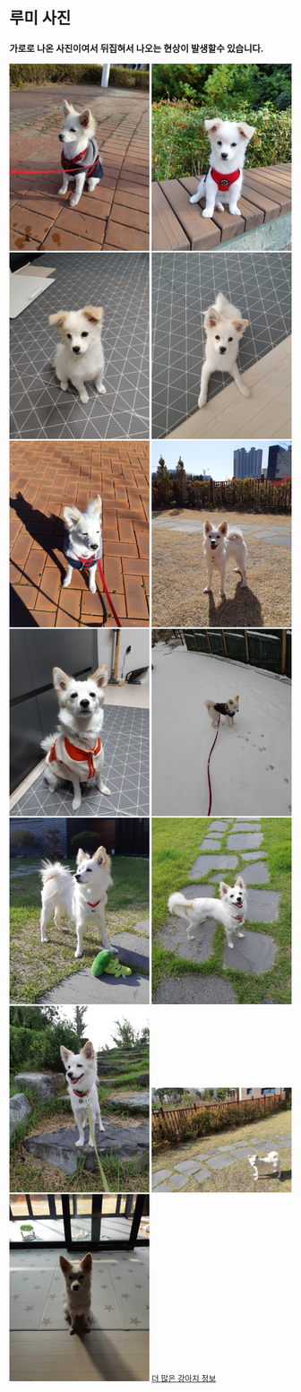 ﻿<meta charset="utf-8"><h1>루미 사진</h1> <h3>가로로 나온 사진이여서 뒤집혀서 나오는 현상이 발생할수 있습니다.</h3>
<img src="rumi1.jpg" width="250">
<img src="rumi2.jpg" width="250">
<img src="rumi3.jpg" width="250">
<img src="rumi4.jpg" width="250">
<img src="rumi5.jpg" width="250">
<img src="rumi6.jpg" width="250">
<img src="rumi7.jpg" width="250">
<img src="rumi8.jpg" width="250">
<img src="rumi9.jpg" width="250">
<img src="rumi10.jpg" width="250">
<img src="rumi11.jpg" width="250">
<img src="rumi12.jpg" width="250">
<img src="rumi13.jpg" width="250">
<a href="https://namu.wiki/w/%ED%8F%AC%EB%A9%94%EB%9D%BC%EB%8B%88%EC%95%88">더 많은 강아지 정보
